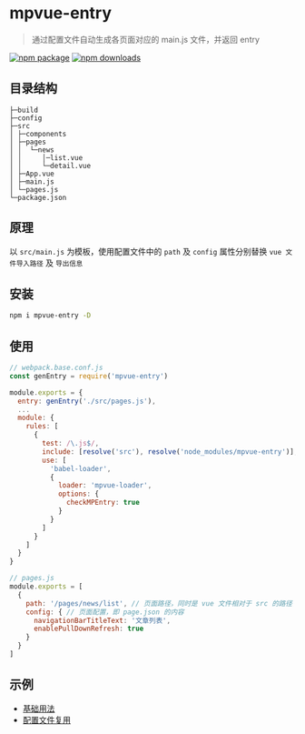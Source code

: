 # mpvue-entry
>通过配置文件自动生成各页面对应的 main.js 文件，并返回 entry

[![npm package](https://img.shields.io/npm/v/mpvue-entry.svg)](https://npmjs.org/package/mpvue-entry)
[![npm downloads](https://img.shields.io/npm/dm/mpvue-entry.svg)](https://npmjs.org/package/mpvue-entry)

## 目录结构
```
├─build
├─config
├─src
│ ├─components
│ ├─pages
│ │  └─news
│ │     │─list.vue
│ │     └─detail.vue
│ ├─App.vue
│ ├─main.js
│ └─pages.js
└─package.json
```

## 原理

以 `src/main.js` 为模板，使用配置文件中的 `path` 及 `config` 属性分别替换 `vue 文件导入路径` 及 `导出信息`

## 安装
``` bash
npm i mpvue-entry -D
```

## 使用
``` js
// webpack.base.conf.js
const genEntry = require('mpvue-entry')

module.exports = {
  entry: genEntry('./src/pages.js'),
  ...
  module: {
    rules: [
      {
        test: /\.js$/,
        include: [resolve('src'), resolve('node_modules/mpvue-entry')],
        use: [
          'babel-loader',
          {
            loader: 'mpvue-loader',
            options: {
              checkMPEntry: true
            }
          }
        ]
      }
    ]
  }
}
```

``` js
// pages.js
module.exports = [
  {
    path: '/pages/news/list', // 页面路径，同时是 vue 文件相对于 src 的路径
    config: { // 页面配置，即 page.json 的内容
      navigationBarTitleText: '文章列表',
      enablePullDownRefresh: true
    }
  }
]
```

## 示例

* [基础用法](./examples/simple)
* [配置文件复用](./examples/vue-router)
